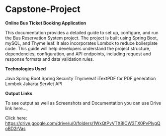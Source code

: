 # Capstone-Project


**Online Bus Ticket Booking Application**


This documentation provides a detailed guide to set up, configure, and run the Bus Reservation System project.
The project is built using Spring Boot, mySQL, and Thyme leaf. It also incorporates Lombok to reduce boilerplate code.
This guide will help developers understand the project structure, dependencies, configuration, and API endpoints, including request and response formats and data validation rules.


**Technologies Used**


Java
Spring Boot
Spring Security
Thymeleaf
iTextPDF for PDF generation
Lombok
Jakarta Servlet API



**Output Links**

To see output as well as Screenshots and Documentation you can use Drive link here..., 

Click here: https://drive.google.com/drive/u/0/folders/1WxQtPvVTX8ICW3TX0PvPlvgQoBD2rVas
